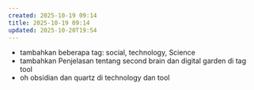 ```yaml
---
created: 2025-10-19 09:14
title: 2025-10-19 09:14
updated: 2025-10-20T19:54
---
```


- tambahkan beberapa tag: social, technology, Science
- tambahkan Penjelasan tentang second brain dan digital garden di tag tool
- oh obsidian dan quartz di technology dan tool